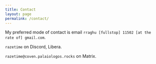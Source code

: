 ```yaml
---
title: Contact
layout: page
permalink: /contact/
---
```


My preferred mode of contact is email `rraghu [fullstop] 11502 [at the rate of] gmail.com`.

`razetime` on Discord, Libera.

`razetime@coven.palaiologos.rocks` on Matrix.
